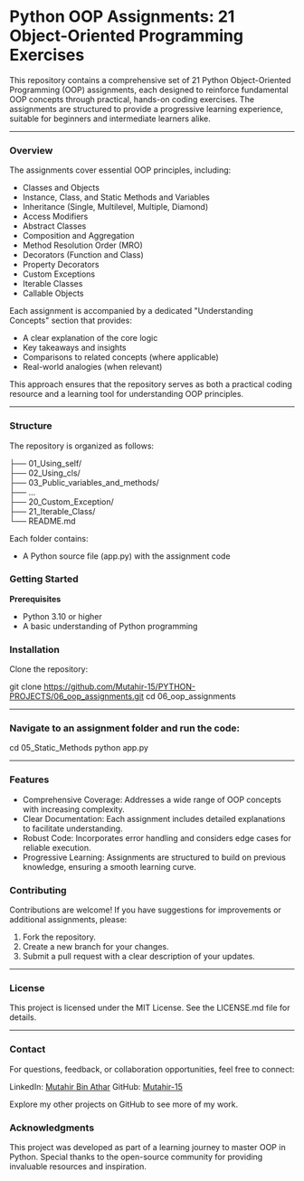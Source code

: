 # Python OOP Assignments: 21 Object-Oriented Programming Exercises
This repository contains a comprehensive set of 21 Python Object-Oriented Programming (OOP) assignments, each designed to reinforce fundamental OOP concepts through practical, hands-on coding exercises. The assignments are structured to provide a progressive learning experience, suitable for beginners and intermediate learners alike.

---

### Overview
The assignments cover essential OOP principles, including:
- Classes and Objects
- Instance, Class, and Static Methods and Variables
- Inheritance (Single, Multilevel, Multiple, Diamond)
- Access Modifiers
- Abstract Classes
- Composition and Aggregation
- Method Resolution Order (MRO)
- Decorators (Function and Class)
- Property Decorators
- Custom Exceptions
- Iterable Classes
- Callable Objects

Each assignment is accompanied by a dedicated "Understanding Concepts" section that provides:
- A clear explanation of the core logic
- Key takeaways and insights
- Comparisons to related concepts (where applicable)
- Real-world analogies (when relevant)

This approach ensures that the repository serves as both a practical coding resource and a learning tool for understanding OOP principles.

---

### Structure
The repository is organized as follows:<br>

├── 01_Using_self/<br>
├── 02_Using_cls/<br>
├── 03_Public_variables_and_methods/<br>
├── ...<br>
├── 20_Custom_Exception/<br>
├── 21_Iterable_Class/<br>
└── README.md<br>

Each folder contains:
- A Python source file (app.py) with the assignment code

### Getting Started
**Prerequisites**

- Python 3.10 or higher
- A basic understanding of Python programming

### Installation
Clone the repository:

git clone https://github.com/Mutahir-15/PYTHON-PROJECTS/06_oop_assignments.git
cd 06_oop_assignments

---

### Navigate to an assignment folder and run the code:
cd 05_Static_Methods
python app.py


---


### Features

- Comprehensive Coverage: Addresses a wide range of OOP concepts with increasing complexity.
- Clear Documentation: Each assignment includes detailed explanations to facilitate understanding.
- Robust Code: Incorporates error handling and considers edge cases for reliable execution.
- Progressive Learning: Assignments are structured to build on previous knowledge, ensuring a smooth learning curve.


### Contributing
Contributions are welcome! If you have suggestions for improvements or additional assignments, please:
1. Fork the repository.
2. Create a new branch for your changes.
3. Submit a pull request with a clear description of your updates.

---

### License
This project is licensed under the MIT License. See the LICENSE.md file for details.

---

### Contact
For questions, feedback, or collaboration opportunities, feel free to connect:

LinkedIn: [Mutahir Bin Athar](https://www.linkedin.com/in/mutahir-bin-athar-516b15257/)
GitHub: [Mutahir-15](https://github.com/Mutahir-15)

Explore my other projects on GitHub to see more of my work.

### Acknowledgments
This project was developed as part of a learning journey to master OOP in Python. Special thanks to the open-source community for providing invaluable resources and inspiration.
